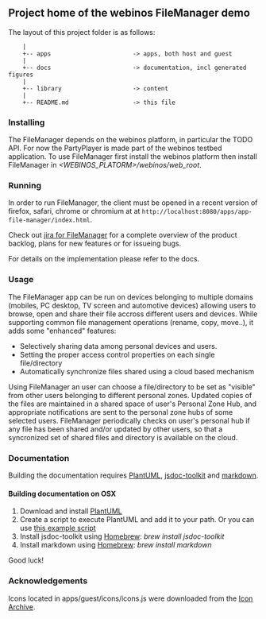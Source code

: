 
<!--
This file is part of webinos platform.

Licensed under the Apache License, Version 2.0 (the "License");
you may not use this file except in compliance with the License.
You may obtain a copy of the License at

http://www.apache.org/licenses/LICENSE-2.0

Unless required by applicable law or agreed to in writing, software
distributed under the License is distributed on an "AS IS" BASIS,
WITHOUT WARRANTIES OR CONDITIONS OF ANY KIND, either express or implied.
See the License for the specific language governing permissions and
limitations under the License.

(C) Copyright 2012, Unict

Author Davide Patti, Salvatore Monteleone
-->

## Project home of the webinos FileManager demo

The layout of this project folder is as follows:

        |
        +-- apps                       -> apps, both host and guest
        |
        +-- docs                       -> documentation, incl generated figures
        |
        +-- library                    -> content
        |
        +-- README.md                  -> this file

### Installing

The FileManager depends on the webinos platform, in particular the TODO API. For now the PartyPlayer is made part of the webinos testbed application. 
To use FileManager first install the webinos platform then install FileManager in *<WEBINOS_PLATORM>/webinos/web_root*.

### Running

In order to run FileManager, the client must be opened in a recent version of firefox, safari, chrome or chromium at 
at `http://localhost:8080/apps/app-file-manager/index.html`. 

Check out [jira for FileManager](http://jira.webinos.org/browse/APPFM) for a complete overview of the product backlog, plans for new features or for issueing bugs.

For details on the implementation please refer to the docs.

### Usage

The FileManager app can be run on devices belonging to multiple domains (mobiles, PC desktop, TV screen and automotive devices) 
allowing users to browse, open and share their file accross different users and devices.
While supporting common file management operations (rename, copy, move..), it adds some "enhanced"  features:

* Selectively sharing data among personal devices and users. 
* Setting the proper access control properties on each single file/directory
* Automatically synchronize files shared using a cloud based mechanism

Using FileManager an user can choose a file/directory to be set as "visible" from other users belonging to different personal
zones. Updated copies of the files are maintained in a shared space of user's Personal Zone Hub,  and appropriate notifications are sent to the personal zone hubs of some selected users.
FileManager periodically checks on user's personal hub if any file has been shared and/or updated by other users, so that a syncronized set of shared files and directory is available on the cloud.

### Documentation

Building the documentation requires [PlantUML](http://plantuml.sourceforge.net/), [jsdoc-toolkit](https://code.google.com/p/jsdoc-toolkit/) and [markdown](http://daringfireball.net/projects/markdown/).

#### Building documentation on OSX

1. Download and install [PlantUML](http://plantuml.sourceforge.net/)
2. Create a script to execute PlantUML and add it to your path. Or you can use [this example script](https://gist.github.com/4502562)
3. Install jsdoc-toolkit using [Homebrew](http://mxcl.github.com/homebrew/): *brew install jsdoc-toolkit*
4. Install markdown using [Homebrew](http://mxcl.github.com/homebrew/): *brew install markdown*

Good luck!

### Acknowledgements

Icons located in apps/guest/icons/icons.js were downloaded from the [Icon Archive](http://www.iconarchive.com/).
